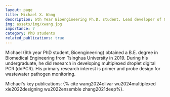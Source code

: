 ```yaml
---
layout: page
title: Michael X. Wang
description: 6th Year Bioengineering Ph.D. student. Lead developer of Olivar.
img: assets/img/xwang.jpg
importance: 7
category: PhD students
related_publications: true
---
```


Michael (6th year PhD student, Bioengineering) obtained a B.E. degree in Biomedical Engineering from Tsinghua University in 2019. During his undergraduate, he did research in developing multiplexed droplet digital PCR (ddPCR). His primary research interest is primer and probe design for wastewater pathogen monitoring. 

Michael's key publications: {% cite wang2024olivar wu2024multiplexed xie2022designing wu2022ensemble zhang2021deep%}.